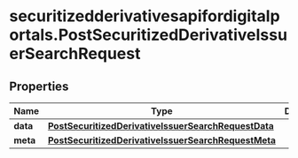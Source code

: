 # securitizedderivativesapifordigitalportals.PostSecuritizedDerivativeIssuerSearchRequest

## Properties

Name | Type | Description | Notes
------------ | ------------- | ------------- | -------------
**data** | [**PostSecuritizedDerivativeIssuerSearchRequestData**](PostSecuritizedDerivativeIssuerSearchRequestData.md) |  | 
**meta** | [**PostSecuritizedDerivativeIssuerSearchRequestMeta**](PostSecuritizedDerivativeIssuerSearchRequestMeta.md) |  | [optional] 


